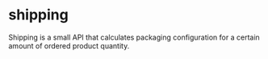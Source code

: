 # shipping
Shipping is a small API that calculates packaging configuration for a certain amount of ordered product quantity.
